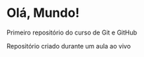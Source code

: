 # Olá, Mundo!
 Primeiro repositório do curso de Git e GitHub

Repositório criado durante um aula ao vivo
